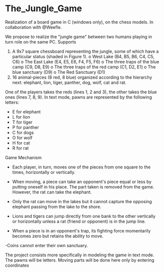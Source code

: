 # The_Jungle_Game
Realization of a board game in C (windows only), on the chess models. In collaboration with @Weefle. 

We propose to realize the "jungle game" between two humans playing in turn
role on the same PC.
Supports
1) A 9x7 square chessboard representing the jungle, some of which have
a particular status (shaded in Figure 1).
o West Lake (B4, B5, B6, C4, C5, C6)
o The East Lake (E4, E5, E6, F4, F5, F6)
o The three traps of the blue camp (C9, D8, E9)
o The three traps of the red camp (C1, D2, E1)
o The blue sanctuary (D9)
o The Red Sanctuary (D1)
  2) 16 animal-pieces (8 red, 8 blue) organized according to the hierarchy
next: elephant, lion, tiger, panther, dog, wolf, cat and rat. 

One of the players takes the reds (lines 1, 2 and 3), the other takes the blue ones (lines
7, 8, 9). In text mode, pawns are represented by the following letters:

- E for elephant
- L for lion
- T for tiger
- P for panther
- C for dogs
- O for wolf
- H for cat
- R for rat

Game Mechanism

- Each player, in turn, moves one of the pieces from one square to the
times, horizontally or vertically.

- When moving, a piece can take an opponent's piece
equal or less by putting oneself in his place. The part taken is removed from the
game. However, the rat can take the elephant.

- Only the rat can move in the lakes but it cannot capture
the opposing elephant passing from the lake to the shore.

- Lions and tigers can jump directly from one bank to the other
vertically or horizontally unless a rat (friend or opponent) is
in the jump line.

- When a piece is in an opponent's trap, its fighting force
momentarily becomes zero but retains the ability to
move.

-Coins cannot enter their own sanctuary. 

The project consists more specifically in modeling the game in text mode. The pawns will be letters.
Moving parts will be done here only by entering coordinates 

